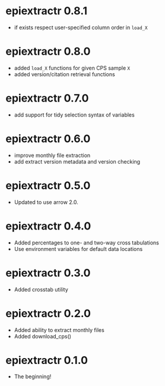 # epiextractr 0.8.1
* if exists respect user-specified column order in `load_X`

# epiextractr 0.8.0
* added `load_X` functions for given CPS sample `X`
* added version/citation retrieval functions

# epiextractr 0.7.0
* add support for tidy selection syntax of variables

# epiextractr 0.6.0

* improve monthly file extraction
* add extract version metadata and version checking

# epiextractr 0.5.0

* Updated to use arrow 2.0.

# epiextractr 0.4.0

* Added percentages to one- and two-way cross tabulations
* Use environment variables for default data locations

# epiextractr 0.3.0

* Added crosstab utility

# epiextractr 0.2.0

* Added ability to extract monthly files
* Added download_cps()

# epiextractr 0.1.0

* The beginning!

